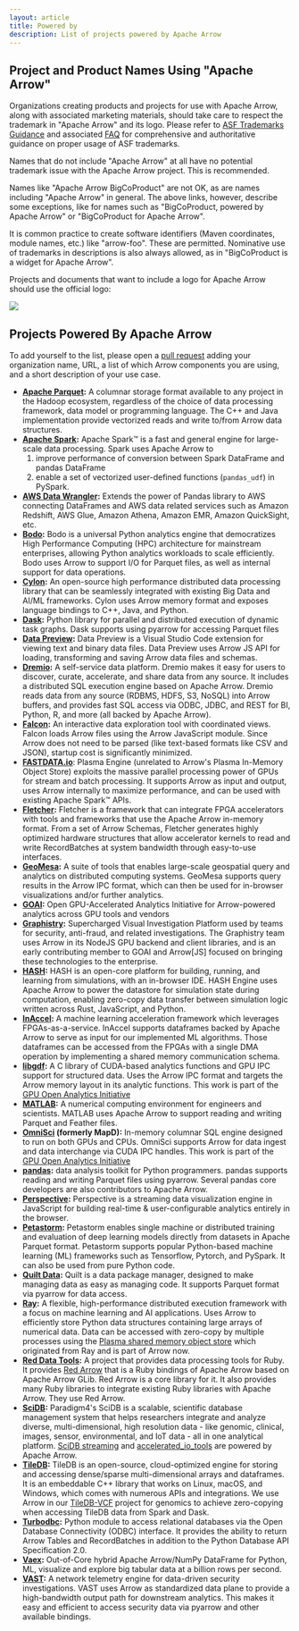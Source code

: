 ```yaml
---
layout: article
title: Powered by
description: List of projects powered by Apache Arrow
---
```

<!--
{% comment %}
Licensed to the Apache Software Foundation (ASF) under one or more
contributor license agreements.  See the NOTICE file distributed with
this work for additional information regarding copyright ownership.
The ASF licenses this file to you under the Apache License, Version 2.0
(the "License"); you may not use this file except in compliance with
the License.  You may obtain a copy of the License at

http://www.apache.org/licenses/LICENSE-2.0

Unless required by applicable law or agreed to in writing, software
distributed under the License is distributed on an "AS IS" BASIS,
WITHOUT WARRANTIES OR CONDITIONS OF ANY KIND, either express or implied.
See the License for the specific language governing permissions and
limitations under the License.
{% endcomment %}
-->

## Project and Product Names Using "Apache Arrow"

Organizations creating products and projects for use with Apache Arrow, along
with associated marketing materials, should take care to respect the trademark
in "Apache Arrow" and its logo. Please refer to [ASF Trademarks Guidance][1]
and associated [FAQ][2] for comprehensive and authoritative guidance on proper
usage of ASF trademarks.

Names that do not include "Apache Arrow" at all have no potential trademark
issue with the Apache Arrow project. This is recommended.

Names like "Apache Arrow BigCoProduct" are not OK, as are names including
"Apache Arrow" in general. The above links, however, describe some exceptions,
like for names such as "BigCoProduct, powered by Apache Arrow" or
"BigCoProduct for Apache Arrow".

It is common practice to create software identifiers (Maven coordinates, module
names, etc.) like "arrow-foo". These are permitted. Nominative use of trademarks
in descriptions is also always allowed, as in "BigCoProduct is a widget for
Apache Arrow".

Projects and documents that want to include a logo for Apache Arrow should use
the official logo:

<img src="{{ site.baseurl }}/img/arrow.png" style="max-width: 100%;"/>

## Projects Powered By Apache Arrow

To add yourself to the list, please open a [pull request][27] adding your
organization name, URL, a list of which Arrow components you are using, and a
short description of your use case.

* **[Apache Parquet][3]:** A columnar storage format available to any project
  in the Hadoop ecosystem, regardless of the choice of data processing
  framework, data model or programming language. The C++ and Java
  implementation provide vectorized reads and write to/from Arrow data
  structures.
* **[Apache Spark][7]:** Apache Spark™ is a fast and general engine for
  large-scale data processing. Spark uses Apache Arrow to
  1. improve performance of conversion between Spark DataFrame and pandas DataFrame
  2. enable a set of vectorized user-defined functions (`pandas_udf`) in PySpark.
* **[AWS Data Wrangler][34]:** Extends the power of Pandas library to AWS connecting 
  DataFrames and AWS data related services such as Amazon Redshift, AWS Glue, Amazon Athena, 
  Amazon EMR, Amazon QuickSight, etc.
* **[Bodo][36]:** Bodo is a universal Python analytics engine that democratizes High Performance 
   Computing (HPC) architecture for mainstream enterprises, allowing Python analytics workloads to
   scale efficiently. Bodo uses Arrow to support I/O for Parquet files, as well as internal support for data operations.
* **[Cylon][35]:**  An open-source high performance distributed data processing library 
  that can be seamlessly integrated with existing Big Data and AI/ML frameworks. Cylon
  uses Arrow memory format and exposes language bindings to C++, Java, and Python.
* **[Dask][15]:** Python library for parallel and distributed execution of
  dynamic task graphs. Dask supports using pyarrow for accessing Parquet
  files
* **[Data Preview][31]:** Data Preview is a Visual Studio Code extension
  for viewing text and binary data files. Data Preview uses Arrow JS API
  for loading, transforming and saving Arrow data files and schemas.
* **[Dremio][9]:** A self-service data platform. Dremio makes it easy for
  users to discover, curate, accelerate, and share data from any source.
  It includes a distributed SQL execution engine based on Apache Arrow.
  Dremio reads data from any source (RDBMS, HDFS, S3, NoSQL) into Arrow
  buffers, and provides fast SQL access via ODBC, JDBC, and REST for BI,
  Python, R, and more (all backed by Apache Arrow).
* **[Falcon][25]:** An interactive data exploration tool with coordinated views.
  Falcon loads Arrow files using the Arrow JavaScript module. Since Arrow does
  not need to be parsed (like text-based formats like CSV and JSON), startup cost
  is significantly minimized.
* **[FASTDATA.io][26]**: Plasma Engine (unrelated to Arrow's Plasma In-Memory
  Object Store) exploits the massive parallel processing power of GPUs for
  stream and batch processing. It supports Arrow as input and output, uses
  Arrow internally to maximize performance, and can be used with existing
  Apache Spark™ APIs.
* **[Fletcher][20]:** Fletcher is a framework that can integrate FPGA
  accelerators with tools and frameworks that use the Apache Arrow in-memory
  format. From a set of Arrow Schemas, Fletcher generates highly optimized
  hardware structures that allow accelerator kernels to read and write
  RecordBatches at system bandwidth through easy-to-use interfaces.
* **[GeoMesa][8]:** A suite of tools that enables large-scale geospatial query
  and analytics on distributed computing systems. GeoMesa supports query
  results in the Arrow IPC format, which can then be used for in-browser
  visualizations and/or further analytics.
* **[GOAI][19]:** Open GPU-Accelerated Analytics Initiative for Arrow-powered
  analytics across GPU tools and vendors
* **[Graphistry][18]:** Supercharged Visual Investigation Platform used by
  teams for security, anti-fraud, and related investigations. The Graphistry
  team uses Arrow in its NodeJS GPU backend and client libraries, and is an
  early contributing member to GOAI and Arrow\[JS\] focused on bringing these
  technologies to the enterprise.
* **[HASH][39]:** HASH is an open-core platform for building, running, and learning
  from simulations, with an in-browser IDE. HASH Engine uses Apache Arrow to power
  the datastore for simulation state during computation, enabling zero-copy data
  transfer between simulation logic written across Rust, JavaScript, and Python.
* **[InAccel][29]:** A machine learning acceleration framework which leverages
  FPGAs-as-a-service. InAccel supports dataframes backed by Apache Arrow to
  serve as input for our implemented ML algorithms. Those dataframes can be
  accessed from the FPGAs with a single DMA operation by implementing a shared
  memory communication schema.
* **[libgdf][14]:** A C library of CUDA-based analytics functions and GPU IPC
  support for structured data. Uses the Arrow IPC format and targets the Arrow
  memory layout in its analytic functions. This work is part of the [GPU Open
  Analytics Initiative][11]
* **[MATLAB][30]:** A numerical computing environment for engineers and
  scientists. MATLAB uses Apache Arrow to support reading and writing Parquet
  and Feather files.
* **[OmniSci][10] (formerly MapD):** In-memory columnar SQL engine designed to run
  on both GPUs and CPUs. OmniSci supports Arrow for data ingest and data interchange
  via CUDA IPC handles. This work is part of the [GPU Open Analytics Initiative][11]
* **[pandas][12]:** data analysis toolkit for Python programmers. pandas
  supports reading and writing Parquet files using pyarrow. Several pandas
  core developers are also contributors to Apache Arrow.
* **[Perspective][23]:** Perspective is a streaming data visualization engine in JavaScript for building real-time & user-configurable analytics entirely in the browser.
* **[Petastorm][28]:** Petastorm enables single machine or distributed training
  and evaluation of deep learning models directly from datasets in Apache
  Parquet format. Petastorm supports popular Python-based machine learning
  (ML) frameworks such as Tensorflow, Pytorch, and PySpark. It can also be
  used from pure Python code.
* **[Quilt Data][13]:** Quilt is a data package manager, designed to make
  managing data as easy as managing code. It supports Parquet format via
  pyarrow for data access.
* **[Ray][5]:** A flexible, high-performance distributed execution framework
  with a focus on machine learning and AI applications. Uses Arrow to
  efficiently store Python data structures containing large arrays of numerical
  data. Data can be accessed with zero-copy by multiple processes using the
  [Plasma shared memory object store][6] which originated from Ray and is part
  of Arrow now.
* **[Red Data Tools][16]:** A project that provides data processing
  tools for Ruby. It provides [Red Arrow][17] that is a Ruby bindings
  of Apache Arrow based on Apache Arrow GLib. Red Arrow is a core
  library for it. It also provides many Ruby libraries to integrate
  existing Ruby libraries with Apache Arrow. They use Red Arrow.
* **[SciDB][21]:** Paradigm4's SciDB is a scalable, scientific
  database management system that helps researchers integrate and
  analyze diverse, multi-dimensional, high resolution data - like
  genomic, clinical, images, sensor, environmental, and IoT data -
  all in one analytical platform. [SciDB streaming][22] and
  [accelerated_io_tools][24] are powered by Apache Arrow.
* **[TileDB][32]:** TileDB is an open-source, cloud-optimized engine for storing
  and accessing dense/sparse multi-dimensional arrays and dataframes. It is an
  embeddable C++ library that works on Linux, macOS, and Windows, which comes
  with numerous APIs and integrations. We use Arrow in our [TileDB-VCF][33]
  project for genomics to achieve zero-copying when accessing TileDB data from
  Spark and Dask.
* **[Turbodbc][4]:** Python module to access relational databases via the Open
  Database Connectivity (ODBC) interface. It provides the ability to return
  Arrow Tables and RecordBatches in addition to the Python Database API
  Specification 2.0.
* **[Vaex][38]:** Out-of-Core hybrid Apache Arrow/NumPy DataFrame for Python,
  ML, visualize and explore big tabular data at a billion rows per second.
* **[VAST][37]:** A network telemetry engine for data-driven security
  investigations. VAST uses Arrow as standardized data plane to provide a
  high-bandwidth output path for downstream analytics. This makes it easy and
  efficient to access security data via pyarrow and other available bindings.

[1]: https://www.apache.org/foundation/marks/
[2]: https://www.apache.org/foundation/marks/faq/
[3]: https://parquet.apache.org/
[4]: https://github.com/blue-yonder/turbodbc
[5]: https://github.com/ray-project/ray
[6]: https://ray-project.github.io/2017/08/08/plasma-in-memory-object-store.html
[7]: https://spark.apache.org/
[8]: https://github.com/locationtech/geomesa
[9]: https://www.dremio.com/
[10]: https://github.com/omnisci/mapd-core
[11]: https://gpuopenanalytics.com/
[12]: https://pandas.pydata.org
[13]: https://quiltdata.com/
[14]: https://github.com/gpuopenanalytics/libgdf
[15]: https://github.com/dask/dask
[16]: https://red-data-tools.github.io/
[17]: https://github.com/red-data-tools/red-arrow/
[18]: https://www.graphistry.com
[19]: http://gpuopenanalytics.com
[20]: https://github.com/abs-tudelft/fletcher
[21]: https://www.paradigm4.com
[22]: https://github.com/Paradigm4/stream
[23]: https://github.com/jpmorganchase/perspective
[24]: https://github.com/Paradigm4/accelerated_io_tools
[25]: https://github.com/uwdata/falcon
[26]: https://fastdata.io/
[27]: https://github.com/apache/arrow-site/edit/master/powered_by.md
[28]: https://github.com/uber/petastorm
[29]: https://www.inaccel.com/
[30]: https://www.mathworks.com
[31]: https://github.com/RandomFractals/vscode-data-preview
[32]: https://github.com/TileDB-Inc/TileDB
[33]: https://github.com/TileDB-Inc/TileDB-VCF
[34]: https://github.com/awslabs/aws-data-wrangler
[35]: https://cylondata.org/ 
[36]: https://bodo.ai
[37]: https://github.com/tenzir/vast
[38]: https://github.com/vaexio/vaex
[39]: https://hash.ai
